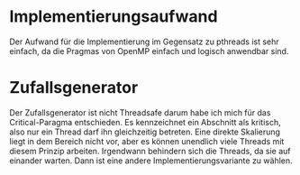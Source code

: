 Implementierungsaufwand
=====

Der Aufwand für die Implementierung im Gegensatz zu
pthreads ist sehr einfach, da die Pragmas von OpenMP
einfach und logisch anwendbar sind.

Zufallsgenerator
=====

Der Zufallsgenerator ist nicht Threadsafe darum habe ich
mich für das Critical-Paragma entschieden. Es kennzeichnet
ein Abschnitt als kritisch, also nur ein Thread darf ihn
gleichzeitig betreten. Eine direkte Skalierung liegt in dem
Bereich nicht vor, aber es können unendlich viele Threads
mit diesem Prinzip arbeiten. Irgendwann behindern sich die Threads,
da sie auf einander warten. Dann ist eine andere
Implementierungsvariante zu wählen.

